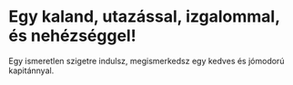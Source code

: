 # Egy kaland, utazással, izgalommal, és nehézséggel!

Egy ismeretlen szigetre indulsz, megismerkedsz egy kedves és jómodorú kapitánnyal.

